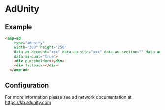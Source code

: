 <!---
Copyright 2015 The AMP HTML Authors. All Rights Reserved.

Licensed under the Apache License, Version 2.0 (the "License");
you may not use this file except in compliance with the License.
You may obtain a copy of the License at

      http://www.apache.org/licenses/LICENSE-2.0

Unless required by applicable law or agreed to in writing, software
distributed under the License is distributed on an "AS-IS" BASIS,
WITHOUT WARRANTIES OR CONDITIONS OF ANY KIND, either express or implied.
See the License for the specific language governing permissions and
limitations under the License.
-->

# AdUnity

## Example

```html
<amp-ad 
    type="adunity"
    width="300" height="250"
    data-au-account="xxx" data-au-site="xxx" data-au-section="" data-au-zone="xxx"
    data-au-dual="true">
    <div placeholder></div>
    <div fallback></div>
  </amp-ad>
```

## Configuration
For more information please see ad network documentation at <https://kb.adunity.com>
